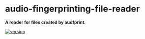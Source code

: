 # audio-fingerprinting-file-reader

**A reader for files created by audfprint.**

[![version](https://img.shields.io/npm/v/audio-fingerprinting-file-reader.svg?style=flat-square)](https://www.npmjs.com/package/audio-fingerprinting-file-reader)

